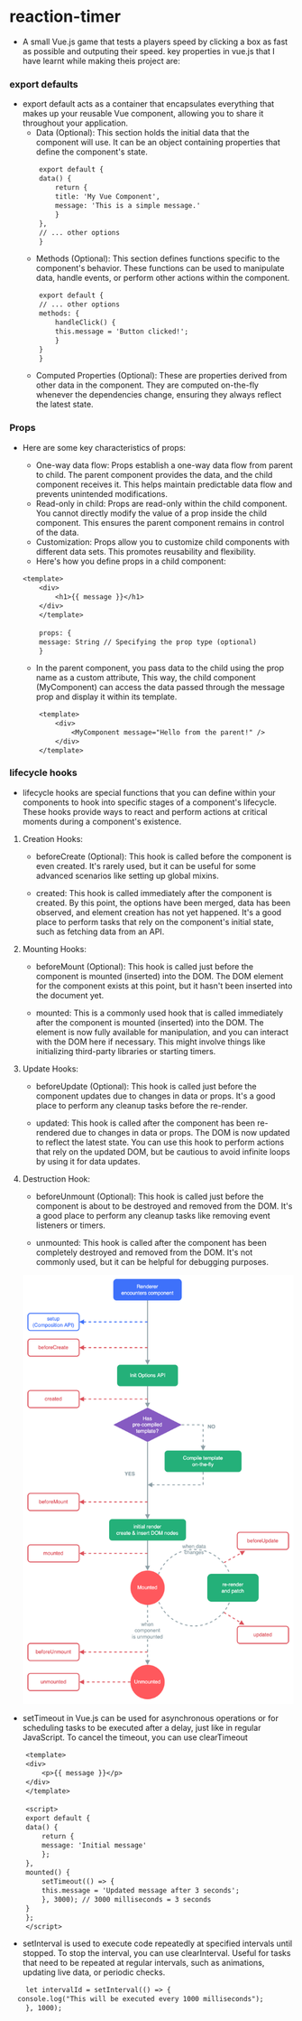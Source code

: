  # reaction-timer

<!--## Project setup
```
npm install
```

### Compiles and hot-reloads for development
```
npm run serve
```

### Compiles and minifies for production
```
npm run build
```

### Customize configuration
See [Configuration Reference](https://cli.vuejs.org/config/). -->

* A small Vue.js game that tests a players speed by clicking a box as fast as possible and outputing their speed. key properties in vue.js that I have learnt while making theis project are:

### export defaults
* export default acts as a container that encapsulates everything that makes up your reusable Vue component, allowing you to share it throughout your application.
    * Data (Optional): This section holds the initial data that the component will use. It can be an object     containing properties that define the component's state.
    ```
        export default {
        data() {
            return {
            title: 'My Vue Component',
            message: 'This is a simple message.'
            }
        },
        // ... other options
        }

    ```
    * Methods (Optional): This section defines functions specific to the component's behavior. These functions can be used to manipulate data, handle events, or perform other actions within the component.
    ```
        export default {
        // ... other options
        methods: {
            handleClick() {
            this.message = 'Button clicked!';
            }
        }
        }

    ```
    * Computed Properties (Optional): These are properties derived from other data in the component. They are computed on-the-fly whenever the dependencies change, ensuring they always reflect the latest state.

### Props
* Here are some key characteristics of props:

    * One-way data flow: Props establish a one-way data flow from parent to child. The parent component provides the data, and the child component receives it. This helps maintain predictable data flow and prevents unintended modifications.
    * Read-only in child: Props are read-only within the child component. You cannot directly modify the value of a prop inside the child component. This ensures the parent component remains in control of the data.
    * Customization: Props allow you to customize child components with different data sets. This promotes reusability and flexibility.
    * Here's how you define props in a child component:
    ```
    <template>
        <div>
            <h1>{{ message }}</h1>
        </div>
        </template>

        props: {
        message: String // Specifying the prop type (optional)
        }
    ```
    * In the parent component, you pass data to the child using the prop name as a custom attribute, This way, the child component (MyComponent) can access the data passed through the message prop and display it within its template.
    ```
        <template>
            <div>
                <MyComponent message="Hello from the parent!" />
            </div>
        </template>
    ```

### lifecycle hooks
*  lifecycle hooks are special functions that you can define within your components to hook into specific stages of a component's lifecycle. These hooks provide ways to react and perform actions at critical moments during a component's existence.
1. Creation Hooks:

    * beforeCreate (Optional): This hook is called before the component is even created. It's rarely used, but it can be useful for some advanced scenarios like setting up global mixins.

    * created: This hook is called immediately after the component is created. By this point, the options have been merged, data has been observed, and element creation has not yet happened. It's a good place to perform tasks that rely on the component's initial state, such as fetching data from an API.
2. Mounting Hooks:

    * beforeMount (Optional): This hook is called just before the component is mounted (inserted) into the DOM. The DOM element for the component exists at this point, but it hasn't been inserted into the document yet.

    * mounted: This is a commonly used hook that is called immediately after the component is mounted (inserted) into the DOM. The element is now fully available for manipulation, and you can interact with the DOM here if necessary. This might involve things like initializing third-party libraries or starting timers.
3. Update Hooks:

    * beforeUpdate (Optional): This hook is called just before the component updates due to changes in data or props. It's a good place to perform any cleanup tasks before the re-render.

    * updated: This hook is called after the component has been re-rendered due to changes in data or props. The DOM is now updated to reflect the latest state. You can use this hook to perform actions that rely on the updated DOM, but be cautious to avoid infinite loops by using it for data updates.
4. Destruction Hook:

    * beforeUnmount (Optional): This hook is called just before the component is about to be destroyed and removed from the DOM. It's a good place to perform any cleanup tasks like removing event listeners or timers.

    * unmounted: This hook is called after the component has been completely destroyed and removed from the DOM. It's not commonly used, but it can be helpful for debugging purposes.

    ![lifecycle hooks](lifecycle.MuZLBFAS.png)

* setTimeout in Vue.js can be used for asynchronous operations or for scheduling tasks to be executed after a delay, just like in regular JavaScript. To cancel the timeout, you can use clearTimeout

```
    <template>
    <div>
        <p>{{ message }}</p>
    </div>
    </template>

    <script>
    export default {
    data() {
        return {
        message: 'Initial message'
        };
    },
    mounted() {
        setTimeout(() => {
        this.message = 'Updated message after 3 seconds';
        }, 3000); // 3000 milliseconds = 3 seconds
    }
    };
    </script>

```

* setInterval is used to execute code repeatedly at specified intervals until stopped. To stop the interval, you can use clearInterval. Useful for tasks that need to be repeated at regular intervals, such as animations, updating live data, or periodic checks.
```
    let intervalId = setInterval(() => {
  console.log("This will be executed every 1000 milliseconds");
    }, 1000);
```
